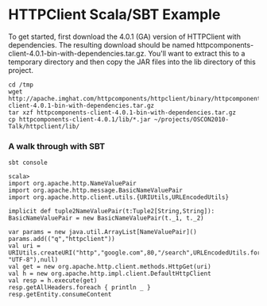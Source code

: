 # HTTPClient Scala/SBT Example

To get started, first download the 4.0.1 (GA) version of HTTPClient with dependencies. The resulting download should be
named httpcomponents-client-4.0.1-bin-with-dependencies.tar.gz. You'll want to extract this to a temporary directory and
then copy the JAR files into the lib directory of this project.

    cd /tmp
    wget http://apache.imghat.com/httpcomponents/httpclient/binary/httpcomponents-client-4.0.1-bin-with-dependencies.tar.gz
    tar xzf httpcomponents-client-4.0.1-bin-with-dependencies.tar.gz
    cp httpcomponents-client-4.0.1/lib/*.jar ~/projects/OSCON2010-Talk/httpclient/lib/

### A walk through with SBT

    sbt console

    scala>
    import org.apache.http.NameValuePair
    import org.apache.http.message.BasicNameValuePair
    import org.apache.http.client.utils.{URIUtils,URLEncodedUtils}
    
    implicit def tuple2NameValuePair(t:Tuple2[String,String]): BasicNameValuePair = new BasicNameValuePair(t._1, t._2)
    
    var params = new java.util.ArrayList[NameValuePair]()
    params.add(("q","httpclient"))
    val uri = URIUtils.createURI("http","google.com",80,"/search",URLEncodedUtils.format(params, "UTF-8"),null)
    val get = new org.apache.http.client.methods.HttpGet(uri)
    val h = new org.apache.http.impl.client.DefaultHttpClient
    val resp = h.execute(get)
    resp.getAllHeaders.foreach { println _ }
    resp.getEntity.consumeContent

